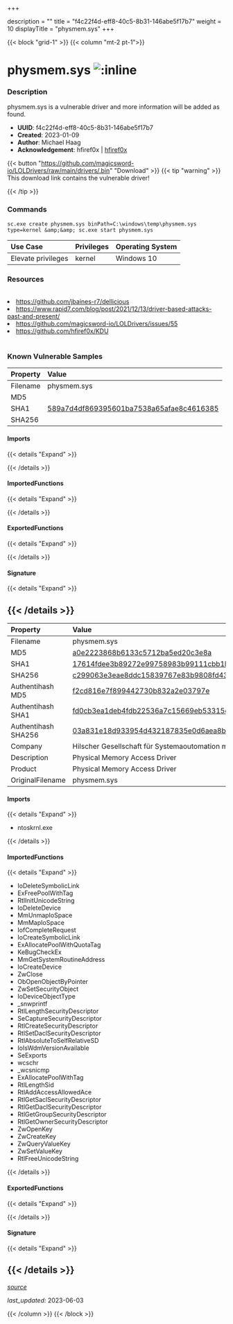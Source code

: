 +++

description = ""
title = "f4c22f4d-eff8-40c5-8b31-146abe5f17b7"
weight = 10
displayTitle = "physmem.sys"
+++


{{< block "grid-1" >}}
{{< column "mt-2 pt-1">}}


# physmem.sys ![:inline](/images/twitter_verified.png) 


### Description

physmem.sys is a vulnerable driver and more information will be added as found.
- **UUID**: f4c22f4d-eff8-40c5-8b31-146abe5f17b7
- **Created**: 2023-01-09
- **Author**: Michael Haag
- **Acknowledgement**: hfiref0x | [hfiref0x](https://twitter.com/hfiref0x)

{{< button "https://github.com/magicsword-io/LOLDrivers/raw/main/drivers/.bin" "Download" >}}
{{< tip "warning" >}}
This download link contains the vulnerable driver!

{{< /tip >}}

### Commands

```
sc.exe create physmem.sys binPath=C:\windows\temp\physmem.sys type=kernel &amp;&amp; sc.exe start physmem.sys
```


| Use Case | Privileges | Operating System | 
|:---- | ---- | ---- |
| Elevate privileges | kernel | Windows 10 |




### Resources
<br>
<li><a href="https://github.com/jbaines-r7/dellicious">https://github.com/jbaines-r7/dellicious</a></li>
<li><a href="https://www.rapid7.com/blog/post/2021/12/13/driver-based-attacks-past-and-present/">https://www.rapid7.com/blog/post/2021/12/13/driver-based-attacks-past-and-present/</a></li>
<li><a href="https://github.com/magicsword-io/LOLDrivers/issues/55">https://github.com/magicsword-io/LOLDrivers/issues/55</a></li>
<li><a href="https://github.com/hfiref0x/KDU">https://github.com/hfiref0x/KDU</a></li>
<br>

### Known Vulnerable Samples

| Property           | Value |
|:-------------------|:------|
| Filename           | physmem.sys |
| MD5                | [](https://www.virustotal.com/gui/file/) |
| SHA1               | [589a7d4df869395601ba7538a65afae8c4616385](https://www.virustotal.com/gui/file/589a7d4df869395601ba7538a65afae8c4616385) |
| SHA256             | [](https://www.virustotal.com/gui/file/) |


#### Imports
{{< details "Expand" >}}

{{< /details >}}
#### ImportedFunctions
{{< details "Expand" >}}

{{< /details >}}
#### ExportedFunctions
{{< details "Expand" >}}

{{< /details >}}

#### Signature
{{< details "Expand" >}}

{{< /details >}}
-----
| Property           | Value |
|:-------------------|:------|
| Filename           | physmem.sys |
| MD5                | [a0e2223868b6133c5712ba5ed20c3e8a](https://www.virustotal.com/gui/file/a0e2223868b6133c5712ba5ed20c3e8a) |
| SHA1               | [17614fdee3b89272e99758983b99111cbb1b312c](https://www.virustotal.com/gui/file/17614fdee3b89272e99758983b99111cbb1b312c) |
| SHA256             | [c299063e3eae8ddc15839767e83b9808fd43418dc5a1af7e4f44b97ba53fbd3d](https://www.virustotal.com/gui/file/c299063e3eae8ddc15839767e83b9808fd43418dc5a1af7e4f44b97ba53fbd3d) |
| Authentihash MD5   | [f2cd816e7f899442730b832a2e03797e](https://www.virustotal.com/gui/search/authentihash%253Af2cd816e7f899442730b832a2e03797e) |
| Authentihash SHA1  | [fd0cb3ea1deb4fdb22536a7c15669eb53315e5c8](https://www.virustotal.com/gui/search/authentihash%253Afd0cb3ea1deb4fdb22536a7c15669eb53315e5c8) |
| Authentihash SHA256| [03a831e18d933954d432187835e0d6aea8bf10fd84dfbe36a23366e2b0538a11](https://www.virustotal.com/gui/search/authentihash%253A03a831e18d933954d432187835e0d6aea8bf10fd84dfbe36a23366e2b0538a11) |
| Company           | Hilscher Gesellschaft für Systemaoutomation mbH |
| Description       | Physical Memory Access Driver |
| Product           | Physical Memory Access Driver |
| OriginalFilename  | physmem.sys |


#### Imports
{{< details "Expand" >}}
* ntoskrnl.exe

{{< /details >}}
#### ImportedFunctions
{{< details "Expand" >}}
* IoDeleteSymbolicLink
* ExFreePoolWithTag
* RtlInitUnicodeString
* IoDeleteDevice
* MmUnmapIoSpace
* MmMapIoSpace
* IofCompleteRequest
* IoCreateSymbolicLink
* ExAllocatePoolWithQuotaTag
* KeBugCheckEx
* MmGetSystemRoutineAddress
* IoCreateDevice
* ZwClose
* ObOpenObjectByPointer
* ZwSetSecurityObject
* IoDeviceObjectType
* _snwprintf
* RtlLengthSecurityDescriptor
* SeCaptureSecurityDescriptor
* RtlCreateSecurityDescriptor
* RtlSetDaclSecurityDescriptor
* RtlAbsoluteToSelfRelativeSD
* IoIsWdmVersionAvailable
* SeExports
* wcschr
* _wcsnicmp
* ExAllocatePoolWithTag
* RtlLengthSid
* RtlAddAccessAllowedAce
* RtlGetSaclSecurityDescriptor
* RtlGetDaclSecurityDescriptor
* RtlGetGroupSecurityDescriptor
* RtlGetOwnerSecurityDescriptor
* ZwOpenKey
* ZwCreateKey
* ZwQueryValueKey
* ZwSetValueKey
* RtlFreeUnicodeString

{{< /details >}}
#### ExportedFunctions
{{< details "Expand" >}}

{{< /details >}}

#### Signature
{{< details "Expand" >}}

{{< /details >}}
-----



[*source*](https://github.com/magicsword-io/LOLDrivers/tree/main/yaml/f4c22f4d-eff8-40c5-8b31-146abe5f17b7.yaml)

*last_updated:* 2023-06-03








{{< /column >}}
{{< /block >}}
